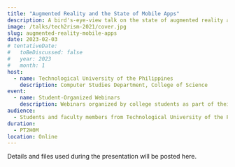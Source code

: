 ```yaml
---
title: "Augmented Reality and the State of Mobile Apps"
description: A bird's-eye-view talk on the state of augmented reality and mobile apps
image: /talks/tech2rism-2021/cover.jpg
slug: augmented-reality-mobile-apps
date: 2023-02-03
# tentativeDate:
#   toBeDiscussed: false
#   year: 2023
#   month: 1
host:
  - name: Technological University of the Philippines
    description: Computer Studies Department, College of Science
event: 
  - name: Student-Organized Webinars
    description: Webinars organized by college students as part of their student program.
audience:
  - Students and faculty members from Technological University of the Philippines
duration:
  - PT2H0M
location: Online
---
```


Details and files used during the presentation will be posted here.

